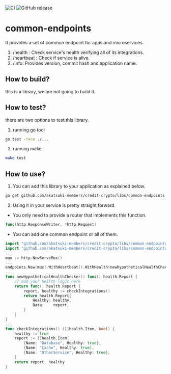 ![CI](https://github.com/akatsuki-members/credit-crypto/actions/workflows/common-endpoints.yaml/badge.svg?branch=dev) ![GitHub release](https://img.shields.io/github/release/akatsuki-members/credit-crypto/all.svg?style=plastic)

# common-endpoints

It provides a set of common endpoint for apps and microservices.

1. /health : Check service's health verifying all of its integrations.
2. /heartbeat : Check if service is alive.
3. /info: Provides version, commit hash and application name.

## How to build?

this is a library, we are not going to build it.

## How to test?

there are two options to test this library.

1. running go tool

```sh
go test -race ./...
```

2. running make

```sh
make test
```

## How to use?

1. You can add this library to your application as explained below.

```sh
go get github.com/akatsuki-members/credit-crypto/libs/common-endpoints
```

2. Using it in your service is pretty straight forward. 

* You only need to provide a router that implements this function.

```go
func(http.ResponseWriter, *http.Request)
```

* You can add one common endpoint or all of them.

```go
import "github.com/akatsuki-members/credit-crypto/libs/common-endpoints/internal/handlers/health"
import "github.com/akatsuki-members/credit-crypto/libs/common-endpoints/internal/handlers/heartbeat"
...
mux := http.NewServeMux()
...
endpoints.New(mux).WithHeartbeat().WithHealth(newHypotheticalHealthChecker()).WithInfo()
...
func newHypotheticalHealthChecker() func() health.Report {
    // add your health logic here
	return func() health.Report {
        report, healthy := checkIntegrations()
		return health.Report{
			Healthy: healthy,
			Data:    report,
		}
	}
}
...
func checkIntegrations() ([]health.Item, bool) {
    healthy := true
    report := []health.Item{
		{Name: "Database", Healthy: true},
		{Name: "Cache", Healthy: true},
		{Name: "OtherService", Healthy: true},
	}
    return report, healthy
}
```
